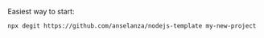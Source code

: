 Easiest way to start:

```
npx degit https://github.com/anselanza/nodejs-template my-new-project
```
